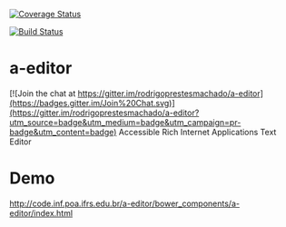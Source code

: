 [![Coverage Status](https://coveralls.io/repos/rodrigoprestesmachado/x-editor/badge.svg?branch=master&service=github)](https://coveralls.io/github/rodrigoprestesmachado/x-editor?branch=master)

[![Build Status](https://travis-ci.org/rodrigoprestesmachado/a-editor.svg?branch=master)](https://travis-ci.org/rodrigoprestesmachado/a-editor)

# a-editor

[![Join the chat at https://gitter.im/rodrigoprestesmachado/a-editor](https://badges.gitter.im/Join%20Chat.svg)](https://gitter.im/rodrigoprestesmachado/a-editor?utm_source=badge&utm_medium=badge&utm_campaign=pr-badge&utm_content=badge)
Accessible Rich Internet Applications Text Editor

# Demo
http://code.inf.poa.ifrs.edu.br/a-editor/bower_components/a-editor/index.html
